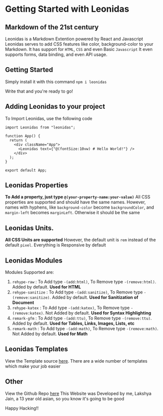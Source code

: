 # Getting Started with Leonidas
## Markdown of the 21st century
Leonidas is a Markdown Extention powered by React and Javascript
Leonidas serves to add CSS features like color, background-color to your Markdown.
It has support for `HTML`, `CSS` and even Basic `Javascript`
It even supports forms, data binding, and even API usage.

## Getting Started
Simply install it with this command
`npm i leonidas`

Write that and you're ready to go! 

## Adding Leonidas to your project
To Import Leonidas, use the following code
```
import Leonidas from "leonidas";

function App() {
  return (
    <div className="App">
      <Leonidas text={"@(fontSize:10vw) # Hello World!"} />
    </div>
  );
}

export default App;
```

## Leonidas Properties
**To Add a property, just type `@(your-property-name:your-value)`**
All CSS properties are supported and should have the same names. However, names with hyphens, like `background-color` become `backgroundColor`, and `margin-left` becomes `marginLeft`. Otherwise it should be the same

## Leonidas Units.
**All CSS Units are supported**
However, the default unit is `rem` instead of the default `pixel`. Everything is Responsive by default

## Leonidas Modules
Modules Supported are:
1. `rehype-raw` : To Add type `-(add:html)`, To Remove type `-(remove:html)`. Added by default. **Used for HTML**
2. `rehype-sanitize` : To Add type `-(add:sanitize)`, To Remove type `-(remove:sanitize)`. Added by default. **Used for Sanitization of Document**
3. `rehype-katex` : To Add type `-(add:katex)`, To Remove type `-(remove:katex)`. Not Added by default. **Used for Syntax Highlighting**
4. `remark-gfm` : To Add type `-(add:ttu)`, To Remove type `-(remove:ttu)`. Added by default. **Used for Tables, Links, Images, Lists, etc**
4. `remark-math` : To Add type `-(add:math)`, To Remove type `-(remove:math)`. Not Added by default. **Used for Math**

## Leonidas Templates
View the Template source [here](https://github.com/LAKSHYAJAIN16/leonidas/blob/main/src/leonidas-templates.jsx).
There are a wide number of templates which make your job easier

## Other
View the Github Repo [here](https://github.com/LAKSHYAJAIN16/leonidas)
This Website was Developed by me, Lakshya Jain, a 13 year old asian, so you know it's going to be good

Happy Hacking!!
